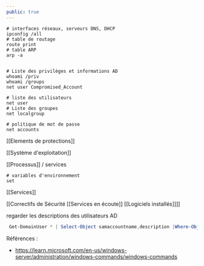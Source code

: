 ```yaml
---
public: true
---
```


```shell
# interfaces réseaux, serveurs DNS, DHCP
ipconfig /all
# table de routage
route print
# table ARP
arp -a


# Liste des privilèges et informations AD
whoami /priv
whoami /groups
net user Compromised_Account

# liste des utilisateurs
net user
# Liste des groupes
net localgroup

# politique de mot de passe
net accounts
```

[[Elements de protections]]

[[Système d'exploitation]]

[[Processus]] / services

```shell
# variables d'environnement
set

```

[[Services]]

[[Correctifs de Sécurité
[[Services en écoute]]
[[Logiciels installés]]]]

regarder les descriptions des utilisateurs AD

```powershell
 Get-DomainUser * | Select-Object samaccountname,description |Where-Object {$_.Description -ne $null}
```

Références :

- <https://learn.microsoft.com/en-us/windows-server/administration/windows-commands/windows-commands>
